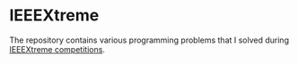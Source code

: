 # IEEEXtreme

The repository contains various programming problems that I solved during [IEEEXtreme competitions](https://ieeextreme.org/).

